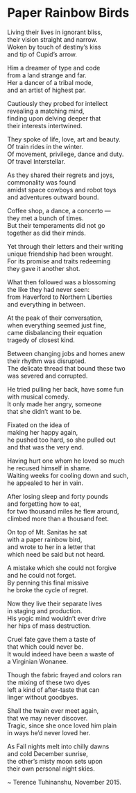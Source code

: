 # Paper Rainbow Birds

Living their lives in ignorant bliss,  
their vision straight and narrow.  
Woken by touch of destiny’s kiss  
and tip of Cupid’s arrow.

Him a dreamer of type and code  
from a land strange and far.  
Her a dancer of a tribal mode,  
and an artist of highest par.

Cautiously they probed for intellect  
revealing a matching mind,  
finding upon delving deeper that  
their interests intertwined.

They spoke of life, love, art and beauty.  
Of train rides in the winter.  
Of movement, privilege, dance and duty.  
Of travel Interstellar.

As they shared their regrets and joys,  
commonality was found  
amidst space cowboys and robot toys  
and adventures outward bound.

Coffee shop, a dance, a concerto —  
they met a bunch of times.  
But their temperaments did not go  
together as did their minds.

Yet through their letters and their writing  
unique friendship had been wrought.  
For its promise and traits redeeming  
they gave it another shot.

What then followed was a blossoming  
the like they had never seen:  
from Haverford to Northern Liberties  
and everything in between.

At the peak of their conversation,  
when everything seemed just fine,  
came disbalancing their equation  
tragedy of closest kind.

Between changing jobs and homes anew  
their rhythm was disrupted.  
The delicate thread that bound these two  
was severed and corrupted.

He tried pulling her back, have some fun  
with musical comedy.  
It only made her angry, someone  
that she didn’t want to be.

Fixated on the idea of  
making her happy again,  
he pushed too hard, so she pulled out  
and that was the very end.

Having hurt one whom he loved so much  
he recused himself in shame.  
Waiting weeks for cooling down and such,  
he appealed to her in vain.

After losing sleep and forty pounds  
and forgetting how to eat,  
for two thousand miles he flew around,  
climbed more than a thousand feet.

On top of Mt. Sanitas he sat  
with a paper rainbow bird,  
and wrote to her in a letter that  
which need be said but not heard.

A mistake which she could not forgive  
and he could not forget.  
By penning this final missive  
he broke the cycle of regret.

Now they live their separate lives  
in staging and production.  
His yogic mind wouldn’t ever drive  
her hips of mass destruction.

Cruel fate gave them a taste of  
that which could never be.  
It would indeed have been a waste of  
a Virginian Wonanee.

Though the fabric frayed and colors ran  
the mixing of these two dyes  
left a kind of after-taste that can  
linger without goodbyes.

Shall the twain ever meet again,  
that we may never discover.  
Tragic, since she once loved him plain  
in ways he’d never loved her.

As Fall nights melt into chilly dawns  
and cold December sunrise,  
the other’s misty moon sets upon  
their own personal night skies.

~ Terence Tuhinanshu, November 2015.
